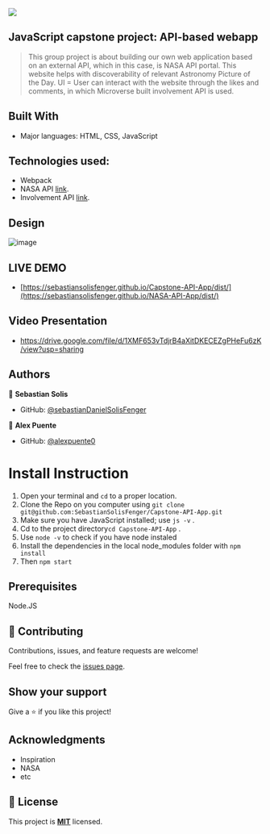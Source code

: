 ![](https://img.shields.io/badge/Microverse-blueviolet)

## JavaScript capstone project: API-based webapp

> This group project is about building our own web application based on an external API, which in this case, is NASA API portal. This website helps with discoverability of relevant Astronomy Picture of the Day. UI = User can interact with the website through the likes and comments, in which Microverse built involvement API is used.

## Built With

- Major languages: HTML, CSS, JavaScript

## Technologies used:
- Webpack
- NASA API [link](https://api.nasa.gov/).
- Involvement API [link](https://www.notion.so/Involvement-API-869e60b5ad104603aa6db59e08150270).

## Design 

![image](https://user-images.githubusercontent.com/88522494/169354735-c621ea2a-8c52-4675-9705-9ac276453686.png)

## LIVE DEMO

- [https://sebastiansolisfenger.github.io/Capstone-API-App/dist/](https://sebastiansolisfenger.github.io/NASA-API-App/dist/)

## Video Presentation

- https://drive.google.com/file/d/1XMF653vTdjrB4aXitDKECEZgPHeFu6zK/view?usp=sharing

## Authors

👤 **Sebastian Solis**

- GitHub: [@sebastianDanielSolisFenger](https://github.com/SebastianSolisFenger)

👤 **Alex Puente**

- GitHub: [@alexpuente0](https://github.com/alexpuente0)

# Install Instruction

1. Open your terminal and `cd` to a proper location.
2. Clone the Repo on you computer using `git clone git@github.com:SebastianSolisFenger/Capstone-API-App.git`
3. Make sure you have JavaScript installed; use `js -v` .
4. Cd to the project directory`cd Capstone-API-App` .
5. Use `node -v` to check if you have node instaled
6. Install the dependencies in the local node_modules folder with `npm install`
7. Then `npm start`

## Prerequisites

Node.JS

## 🤝 Contributing

Contributions, issues, and feature requests are welcome!

Feel free to check the [issues page](../../issues/).

## Show your support

Give a ⭐️ if you like this project!

## Acknowledgments

- Inspiration
- NASA
- etc

## 📝 License

This project is **[MIT](./LICENSE.md)** licensed.
